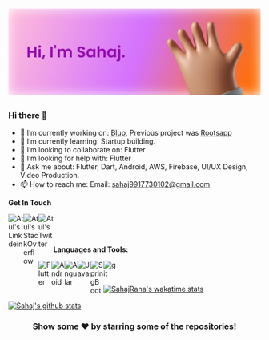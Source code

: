 # [![sahaj rana's header](https://raw.githubusercontent.com/SahajRana/SahajRana/main/sahajrana_header.png)](https://blup.in)

### Hi there 👋

- 🔭 I’m currently working on: [Blup](https://blup.in), Previous project was [Rootsapp](https://rootsapp.in)
- 🌱 I’m currently learning: Startup building.
- 👯 I’m looking to collaborate on: Flutter
- 🤔 I’m looking for help with: Flutter
- 💬 Ask me about: Flutter, Dart, Android, AWS, Firebase, UI/UX Design, Video Production.
- 📫 How to reach me: Email: sahaj9917730102@gmail.com

**Get In Touch** 

&nbsp; &nbsp; &nbsp; <a href="https://www.linkedin.com/in/atul-chaudhary/">
  <img align="left" alt="Atul's Linkdein" width="30px" src="https://img.icons8.com/fluent/48/000000/linkedin.png" />
</a>
<a href="https://stackoverflow.com/users/8145335/atul-chaudhary">
  <img align="left" alt="Atul's StackOverflow" width="30px" src="https://img.icons8.com/color/48/000000/stackoverflow.png" />
</a>
<a href="https://twitter.com/atulcha66037751">
  <img align="left" alt="Atul's Twitter" width="30px" src="https://img.icons8.com/color/48/000000/twitter--v1.png" />
</a>

<br/>

**Languages and Tools:**  

<a href="https://flutter.dev/" target="_blank"><img align="left" alt="Flutter" width="26px" src="https://img.icons8.com/color/48/000000/flutter.png" /></a>
<a href="https://developer.android.com/" target="_blank"><img align="left" alt="Android" width="26px" src="https://img.icons8.com/fluent/48/000000/android-os.png" /></a>
<a href="https://angular.io/" target="_blank"> <img align="left" alt="Angular" width="26px" src="https://img.icons8.com/color/48/000000/angularjs.png"/> </a>
<a href="https://www.java.com/en/" target="_blank"> <img align="left" alt="Java" width="26px" src="https://img.icons8.com/color/48/000000/java-coffee-cup-logo.png"/> </a>
<a href="https://spring.io/projects/spring-boot" target="_blank"> <img align="left" alt="SpringBoot" width="26px" src="https://img.icons8.com/color/48/000000/spring-logo.png"/> </a>
<a href="https://www.python.org/" target="_blank"> <img align="left" alt="git" width="26px" src="https://img.icons8.com/color/48/000000/python.png"/> </a>

<br/>
<br/>

[![SahajRana's wakatime stats](https://github-readme-stats.vercel.app/api/wakatime?username=SahajRana)](https://github.com/anuraghazra/github-readme-stats)

<a href="https://github.com/SahajRana">
 <img align="center" src="https://github-readme-stats.vercel.app/api?username=SahajRana&count_private=true&show_icons=true&include_all_commits=true&line_height=30&title_color=3F89EE&icon_color=D59900&text_color=1E1E1E&bg_color=FDFDFD" alt="Sahaj's github stats"/>
</a>


<div align="center">

### Show some ❤️ by starring some of the repositories!

</div>
